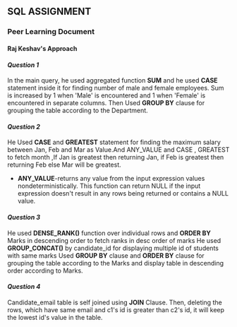  ## SQL ASSIGNMENT
### Peer Learning Document
#### Raj Keshav's Approach
#### *Question 1*
 In the main query, he used aggregated function  **SUM**  and  he used **CASE**  statement inside it for finding number of male and female employees. Sum is increased by 1 when 'Male' is encountered and 1 when 'Female' is encountered in separate columns. Then Used  **GROUP BY**  clause for grouping the table according to the Department.
#### *Question 2*
He Used  **CASE**  and  **GREATEST**  statement for finding the maximum salary between Jan, Feb and Mar as Value.And ANY_VALUE and CASE , GREATEST to fetch month ,If Jan is greatest then returning Jan, if Feb is greatest then returning Feb else Mar will be greatest.
- **ANY_VALUE**-returns any value from the input expression values nondeterministically. This function can return NULL if the input expression doesn't result in any rows being returned or contains a NULL value.
  
 #### *Question 3*
He used  **DENSE_RANK()**  function over individual rows  and **ORDER BY**  Marks in descending order to fetch ranks in desc order of marks
He used  **GROUP_CONCAT()**  by candidate_id for displaying multiple id of students with same marks Used  **GROUP BY**  clause and  **ORDER BY**  clause for grouping the table according to the Marks and display table in descending order according to Marks.
#### *Question 4*
Candidate_email table is self joined using  **JOIN**  Clause.
Then, deleting the rows, which have same email and c1's id is greater than c2's id, it will keep the lowest id's value in the table.


